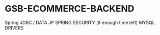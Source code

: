 # GSB-ECOMMERCE-BACKEND
Spring JDBC / DATA JP 
SPRING SECURITY (if enough time left) 
MYSQL DRIVERS

